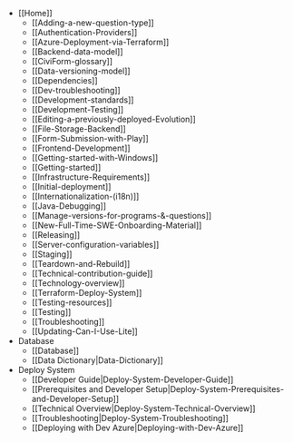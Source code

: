 - [[Home]]
  - [[Adding-a-new-question-type]]
  - [[Authentication-Providers]]
  - [[Azure-Deployment-via-Terraform]]
  - [[Backend-data-model]]
  - [[CiviForm-glossary]]
  - [[Data-versioning-model]]
  - [[Dependencies]]
  - [[Dev-troubleshooting]]
  - [[Development-standards]]
  - [[Development-Testing]]
  - [[Editing-a-previously-deployed-Evolution]]
  - [[File-Storage-Backend]]
  - [[Form-Submission-with-Play]]
  - [[Frontend-Development]]
  - [[Getting-started-with-Windows]]
  - [[Getting-started]]
  - [[Infrastructure-Requirements]]
  - [[Initial-deployment]]
  - [[Internationalization-(i18n)]]
  - [[Java-Debugging]]
  - [[Manage-versions-for-programs-&-questions]]
  - [[New-Full-Time-SWE-Onboarding-Material]]
  - [[Releasing]]
  - [[Server-configuration-variables]]
  - [[Staging]]
  - [[Teardown-and-Rebuild]]
  - [[Technical-contribution-guide]]
  - [[Technology-overview]]
  - [[Terraform-Deploy-System]]
  - [[Testing-resources]]
  - [[Testing]]
  - [[Troubleshooting]]
  - [[Updating-Can-I-Use-Lite]]
- Database
  - [[Database]]
  - [[Data Dictionary|Data-Dictionary]]
- Deploy System
  - [[Developer Guide|Deploy-System-Developer-Guide]]
  - [[Prerequisites and Developer Setup|Deploy-System-Prerequisites-and-Developer-Setup]]
  - [[Technical Overview|Deploy-System-Technical-Overview]]
  - [[Troubleshooting|Deploy-System-Troubleshooting]]
  - [[Deploying with Dev Azure|Deploying-with-Dev-Azure]]
